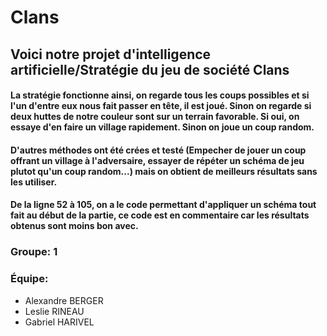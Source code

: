 # **Clans**

## Voici notre projet d'intelligence artificielle/Stratégie du jeu de société Clans

#### La stratégie fonctionne ainsi, on regarde tous les coups possibles et si l'un d'entre eux nous fait passer en tête, il est joué. Sinon on regarde si deux huttes de notre couleur sont sur un terrain favorable. Si oui, on essaye d'en faire un village rapidement. Sinon on joue un coup random.
#### 
#### D'autres méthodes ont été crées et testé (Empecher de jouer un coup offrant un village à l'adversaire, essayer de répéter un schéma de jeu plutot qu'un coup random...) mais on obtient de meilleurs résultats sans les utiliser.

#### De la ligne 52 à 105, on a le code permettant d'appliquer un schéma tout fait au début de la partie, ce code est en commentaire car les résultats obtenus sont moins bon avec.

### Groupe: 1
### Équipe: 
- Alexandre BERGER
- Leslie RINEAU
- Gabriel HARIVEL
